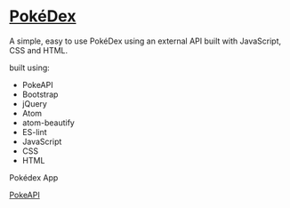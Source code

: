 # <a href="https://danielvonboros.github.io/simple-js-app/">PokéDex</a>

A simple, easy to use PokéDex using an external API built with JavaScript, CSS and HTML.

built using:
<ul>
  <li>PokeAPI</li>
  <li>Bootstrap</li>
  <li>jQuery</li>
  <li>Atom</li>
  <li>atom-beautify</li>
  <li>ES-lint</li>
  <li>JavaScript</li>
  <li>CSS</li>
  <li>HTML</li>
</ul>

Pokédex App

<a href='https://pokeapi.co/'>PokeAPI</a>
